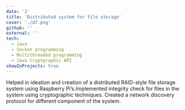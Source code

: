 ```yaml
---
date: '2'
title: 'Distributed system for file storage'
cover: './df.png'
github: ''
external: ''
tech:
  - Java
  - Socket programming
  - Multithreaded programming
  - Java Cryptgraphic API
showInProjects: true
---
```


Helped in ideation and creation of a distributed RAID-style file storage
system using Raspberry Pi’s.Implemented integrity check for files in the
system using cryptographic techniques. Created a network discovery
protocol for different component of the system.
